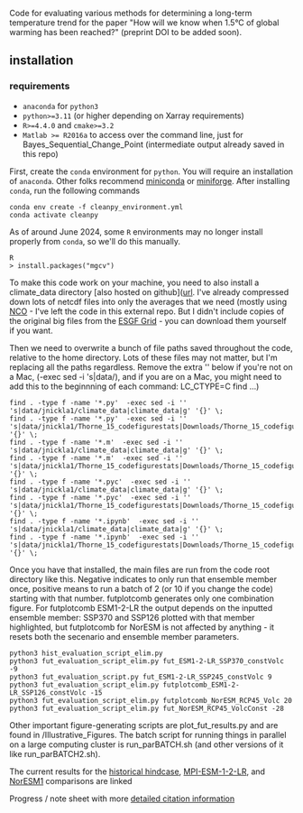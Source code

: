 Code for evaluating various methods for determining a long-term temperature trend for the paper "How will we know when 1.5°C of global warming has been reached?" (preprint DOI to be added soon).



## installation

### requirements
- `anaconda` for `python3`
- `python>=3.11` (or higher depending on Xarray requirements)
- `R>=4.4.0` and `cmake>=3.2`
- `Matlab >= R2016a` to access over the command line, just for Bayes_Sequential_Change_Point (intermediate output already saved in this repo)

First, create the `conda` environment for `python`. You will require an installation of `anaconda`. Other folks recommend [miniconda](https://docs.anaconda.com/miniconda/) or [miniforge](https://github.com/conda-forge/miniforge). After installing `conda`, run the following commands
 
```
conda env create -f cleanpy_environment.yml
conda activate cleanpy
```

As of around June 2024, some `R` environments may no longer install properly from `conda`, so we'll do this manually.

```
R
> install.packages("mgcv")
```

To make this code work on your machine, you need to also install a climate_data directory [also hosted on github]([url](https://github.com/jnickla1/climate_data). I've already compressed down lots of netcdf files into only the averages that we need (mostly using [NCO](https://nco.sourceforge.net/)  - I've left the code in this external repo. But I didn't include copies of the original big files from the [ESGF Grid](https://esgf.github.io/nodes.html)  - you can download them yourself if you want.

Then we need to overwrite a bunch of file paths saved throughout the code, relative to the home directory. Lots of these files may not matter, but I'm replacing all the paths regardless. Remove the extra '' below if you're not on a Mac, (-exec sed -i 's|data/), and if you are on a Mac, you might need to add this to the beginnning of each command: LC_CTYPE=C find ...)

```
find . -type f -name '*.py'  -exec sed -i '' 's|data/jnickla1/climate_data|climate_data|g' '{}' \;
find . -type f -name '*.py'  -exec sed -i '' 's|data/jnickla1/Thorne_15_codefigurestats|Downloads/Thorne_15_codefigurestats|g' '{}' \;
find . -type f -name '*.m'  -exec sed -i '' 's|data/jnickla1/climate_data|climate_data|g' '{}' \;
find . -type f -name '*.m'  -exec sed -i '' 's|data/jnickla1/Thorne_15_codefigurestats|Downloads/Thorne_15_codefigurestats|g' '{}' \;
find . -type f -name '*.pyc'  -exec sed -i '' 's|data/jnickla1/climate_data|climate_data|g' '{}' \;
find . -type f -name '*.pyc'  -exec sed -i '' 's|data/jnickla1/Thorne_15_codefigurestats|Downloads/Thorne_15_codefigurestats|g' '{}' \;
find . -type f -name '*.ipynb'  -exec sed -i '' 's|data/jnickla1/climate_data|climate_data|g' '{}' \;
find . -type f -name '*.ipynb'  -exec sed -i '' 's|data/jnickla1/Thorne_15_codefigurestats|Downloads/Thorne_15_codefigurestats|g' '{}' \;
 ```

Once you have that installed, the main files are run from the code root directory like this. Negative indicates to only run that ensemble member once, positive means to run a batch of 2 (or 10 if you change the code) starting with that number. futplotcomb generates only one combination figure. For futplotcomb ESM1-2-LR the output depends on the inputted ensemble member: SSP370 and SSP126 plotted with that member highlighted, but futplotcomb for NorESM is not affected by anything - it resets both the secenario and ensemble member parameters.

```
python3 hist_evaluation_script_elim.py
python3 fut_evaluation_script_elim.py fut_ESM1-2-LR_SSP370_constVolc -9
python3 fut_evaluation_script.py fut_ESM1-2-LR_SSP245_constVolc 9
python3 fut_evaluation_script_elim.py futplotcomb_ESM1-2-LR_SSP126_constVolc -15
python3 fut_evaluation_script_elim.py futplotcomb_NorESM_RCP45_Volc 20
python3 fut_evaluation_script_elim.py fut_NorESM_RCP45_VolcConst -28
 ```
Other important figure-generating scripts are plot_fut_results.py and are found in /Illustrative_Figures. The batch script for running things in parallel on a large computing cluster is run_parBATCH.sh (and other versions of it like run_parBATCH2.sh).

The current results for the [historical hindcase](https://docs.google.com/spreadsheets/d/10izz9VruI9L1pNT3pwKLlNPVhzrvGRdYk3VxvdQ1es8/edit?usp=sharing), [MPI-ESM-1-2-LR](https://docs.google.com/spreadsheets/d/1eWAeL1HHHSqyL1YF2IYaQwgMQuh8Y1RJ/edit?usp=sharing&ouid=101500668294780806861&rtpof=true&sd=true), and [NorESM1](https://docs.google.com/spreadsheets/d/1gHNtpZ4MVIw_NYp62kjtuCHZ2kZcWYwo/edit?usp=sharing&ouid=101500668294780806861&rtpof=true&sd=true) comparisons are linked

Progress / note sheet with more [detailed citation information](https://docs.google.com/spreadsheets/d/1iShljXO2rmPHpPjPkBGbPSwZc_7XVtCU32O3sn6sjTc/edit?gid=0#gid=0)
